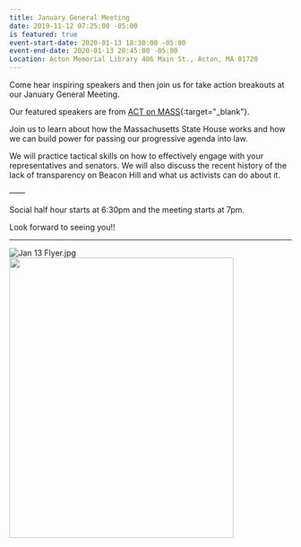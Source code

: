 ```yaml
---
title: January General Meeting
date: 2019-11-12 07:25:00 -05:00
is featured: true
event-start-date: 2020-01-13 18:30:00 -05:00
event-end-date: 2020-01-13 20:45:00 -05:00
Location: Acton Memorial Library 486 Main St., Acton, MA 01720
---
```



Come hear inspiring speakers and then join us for take action breakouts at our January General Meeting.  

Our featured speakers are from [ACT on MASS](https://actonmass.org){:target="_blank"}. 

Join us to learn about how the Massachusetts State House works and how we can build power for passing our progressive agenda into law. 

We will practice tactical skills on how to effectively engage with your representatives and senators. We will also discuss the recent history of the lack of transparency on Beacon Hill and what us activists can do about it. 

——

Social half hour starts at 6:30pm and the meeting starts at 7pm.

Look forward to seeing you!!

---

![Jan 13 Flyer.jpg](/uploads/Jan%2013%20Flyer.jpg)
<img src="/uploads/Jan%2013%20Flyer.jpg" width="400" height="500">
